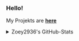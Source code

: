 ### Hello!

My Projekts are [**here**](https://github.com/ZoeyVid)

<details>
  <summary>Zoey2936's GitHub-Stats</summary>
  <img alt="Zoey2936's GitHub-Stats" src="https://github-readme-stats.vercel.app/api?username=Zoey2936&count_private=true&show_icons=true&theme=transparent&show=reviews,discussions_started,discussions_answered,prs_merged,prs_merged_percentage" href="https://github.com/ZoeyVid">
</details>
